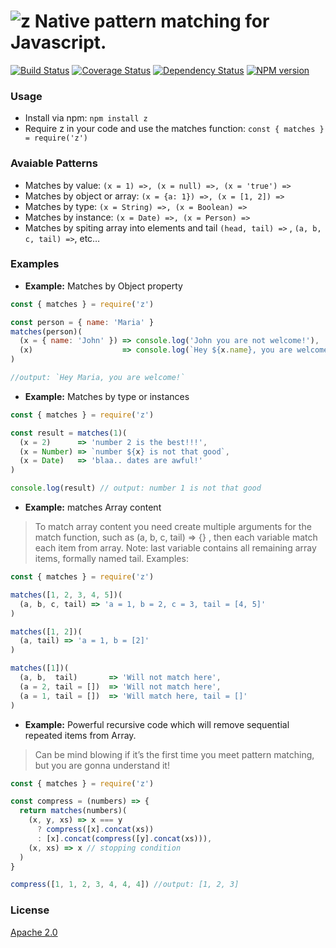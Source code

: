 # ![z](https://raw.githubusercontent.com/leonardiwagner/z/master/z-logo.png) Native pattern matching for Javascript.

[![Build Status](https://travis-ci.org/z-pattern-matching/z.svg?branch=master)](https://travis-ci.org/z-pattern-matching/z)
[![Coverage Status](https://coveralls.io/repos/github/z-pattern-matching/z/badge.svg?branch=master)](https://coveralls.io/github/z-pattern-matching/z?branch=master)
[![Dependency Status](https://gemnasium.com/badges/github.com/z-pattern-matching/z.svg)](https://gemnasium.com/github.com/z-pattern-matching/z)
[![NPM version](https://img.shields.io/npm/v/z.svg)](https://www.npmjs.com/package/z)

### Usage
- Install via npm: `npm install z`
- Require z in your code and use the matches function: `const { matches } = require('z')`

### Avaiable Patterns

- Matches by value: `(x = 1) =>, (x = null) =>, (x = 'true') =>`
- Matches by object or array: `(x = {a: 1}) =>, (x = [1, 2]) =>`
- Matches by type: `(x = String) =>, (x = Boolean) =>`
- Matches by instance: `(x = Date) =>, (x = Person) =>`
- Matches by spiting array into elements and tail `(head, tail) =>` , `(a, b, c, tail) =>`, etc…


### Examples
- **Example:** Matches by Object property
```javascript
const { matches } = require('z')

const person = { name: 'Maria' }
matches(person)(
  (x = { name: 'John' }) => console.log('John you are not welcome!'),
  (x)                    => console.log(`Hey ${x.name}, you are welcome!`)
)

//output: `Hey Maria, you are welcome!`
```

- **Example:** Matches by type or instances
```javascript
const { matches } = require('z')

const result = matches(1)(
  (x = 2)      => 'number 2 is the best!!!',
  (x = Number) => `number ${x} is not that good`,
  (x = Date)   => 'blaa.. dates are awful!'
)

console.log(result) // output: number 1 is not that good
```

- **Example:** matches Array content

> To match array content you need create multiple arguments for the match function, such as (a, b, c, tail) => {} , then each variable match each item from array. Note: last variable contains all remaining array items, formally named tail. Examples:
```javascript
const { matches } = require('z')

matches([1, 2, 3, 4, 5])(
  (a, b, c, tail) => 'a = 1, b = 2, c = 3, tail = [4, 5]'  
)

matches([1, 2])(
  (a, tail) => 'a = 1, b = [2]'  
)

matches([1])(
  (a, b,  tail)       => 'Will not match here',
  (a = 2, tail = [])  => 'Will not match here',
  (a = 1, tail = [])  => 'Will match here, tail = []'
)
```

- **Example:** Powerful recursive code which will remove sequential repeated items from Array.

> Can be mind blowing if it’s the first time you meet pattern matching, but you are gonna understand it!
```javascript
const { matches } = require('z')

const compress = (numbers) => {
  return matches(numbers)(
    (x, y, xs) => x === y
      ? compress([x].concat(xs))
      : [x].concat(compress([y].concat(xs))),
    (x, xs) => x // stopping condition
  )
}

compress([1, 1, 2, 3, 4, 4, 4]) //output: [1, 2, 3]
```

### License

[Apache 2.0][apache-license]

[apache-license]:./LICENSE
